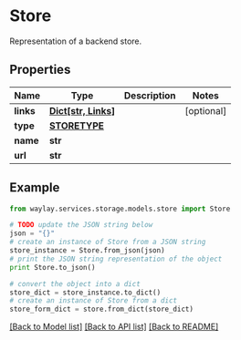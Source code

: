 # Store

Representation of a backend store.

## Properties

Name | Type | Description | Notes
------------ | ------------- | ------------- | -------------
**links** | [**Dict[str, Links]**](Links.md) |  | [optional] 
**type** | [**STORETYPE**](STORETYPE.md) |  | 
**name** | **str** |  | 
**url** | **str** |  | 

## Example

```python
from waylay.services.storage.models.store import Store

# TODO update the JSON string below
json = "{}"
# create an instance of Store from a JSON string
store_instance = Store.from_json(json)
# print the JSON string representation of the object
print Store.to_json()

# convert the object into a dict
store_dict = store_instance.to_dict()
# create an instance of Store from a dict
store_form_dict = store.from_dict(store_dict)
```
[[Back to Model list]](../README.md#documentation-for-models) [[Back to API list]](../README.md#documentation-for-api-endpoints) [[Back to README]](../README.md)



